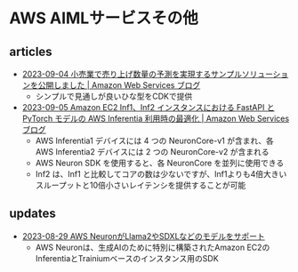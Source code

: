# AWS AIMLサービスその他

## articles

- [2023-09-04 小売業で売り上げ数量の予測を実現するサンプルソリューションを公開しました | Amazon Web Services ブログ](https://aws.amazon.com/jp/blogs/news/retail-large-data-ml-e2e/)
  - シンプルで見通しが良いひな型をCDKで提供
- [2023-09-05 Amazon EC2 Inf1、Inf2 インスタンスにおける FastAPI と PyTorch モデルの AWS Inferentia 利用時の最適化 | Amazon Web Services ブログ](https://aws.amazon.com/jp/blogs/news/optimize-aws-inferentia-utilization-with-fastapi-and-pytorch-models-on-amazon-ec2-inf1-inf2-instances/)
  - AWS Inferentia1 デバイスには 4 つの NeuronCore-v1 が含まれ、各 AWS Inferentia2 デバイスには 2 つの NeuronCore-v2 が含まれる
  - AWS Neuron SDK を使用すると、各 NeuronCore を並列に使用できる
  - Inf2 は、Inf1 と比較してコアの数は少ないですが、Inf1よりも4倍大きいスループットと10倍小さいレイテンシを提供することが可能

## updates

- [2023-08-29 AWS NeuronがLlama2やSDXLなどのモデルをサポート](https://aws.amazon.com/jp/about-aws/whats-new/2023/08/aws-neuron-llama2-gpt-neox-sdxl-ai-models/)
  - AWS Neuronは、生成AIのために特別に構築されたAmazon EC2のInferentiaとTrainiumベースのインスタンス用のSDK
